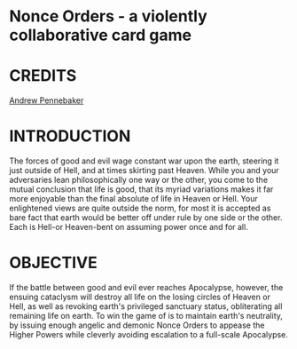 # Nonce Orders - a violently collaborative card game

# CREDITS

[Andrew Pennebaker](andrew.pennebaker@gmail.com)

# INTRODUCTION

The forces of good and evil wage constant war upon the earth, steering it just outside of Hell, and at times skirting past Heaven. While you and your adversaries lean philosophically one way or the other, you come to the mutual conclusion that life is good, that its myriad variations makes it far more enjoyable than the final absolute of life in Heaven or Hell. Your enlightened views are quite outside the norm, for most it is accepted as bare fact that earth would be better off under rule by one side or the other. Each is Hell-or Heaven-bent on assuming power once and for all.

# OBJECTIVE

If the battle between good and evil ever reaches Apocalypse, however, the ensuing cataclysm will destroy all life on the losing circles of Heaven or Hell, as well as revoking earth's privileged sanctuary status, obliterating all remaining life on earth. To win the game of is to maintain earth's neutrality, by issuing enough angelic and demonic Nonce Orders to appease the Higher Powers while cleverly avoiding escalation to a full-scale Apocalypse.
